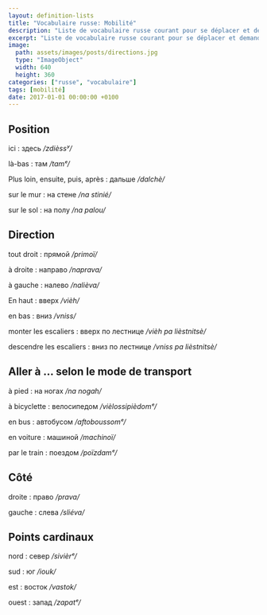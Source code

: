 ```yaml
---
layout: definition-lists
title: "Vocabulaire russe: Mobilité"
description: "Liste de vocabulaire russe courant pour se déplacer et demander sa route."
excerpt: "Liste de vocabulaire russe courant pour se déplacer et demander sa route."
image:
  path: assets/images/posts/directions.jpg
  type: "ImageObject"
  width: 640
  height: 360
categories: ["russe", "vocabulaire"]
tags: [mobilité]
date: 2017-01-01 00:00:00 +0100
---
```


## Position

ici
: здесь
*/zdièssʸ/*

là-bas
: там
*/tamᵉ/*

Plus loin, ensuite, puis, après
: дальше
*/dalchè/*

sur le mur
: на стене
*/na stinié/*

sur le sol
: на полу
*/na palou/*


## Direction

tout droit
: прямой
*/primoï/*

à droite
: направо
*/naprava/*

à gauche
: налево
*/nalièva/*

En haut
: вверх
*/vièh/*

en bas
: вниз
*/vniss/*

monter les escaliers
: вверх по лестнице
*/vièh pa lièstnitsè/*

descendre les escaliers
: вниз по лестнице
*/vniss pa lièstnitsè/*


## Aller à … selon le mode de transport

à pied
: на ногах
*/na nogah/*

à bicyclette
: велосипедом
*/vièlossipièdomᵉ/*

en bus
: автобусом
*/aftoboussomᵉ/*

en voiture
: машиной
*/machinoï/*

par le train
: поездом
*/poïzdamᵉ/*


## Côté

droite
: право
*/prava/*

gauche
: слева
*/sliéva/*


## Points cardinaux

nord
: север
*/sivièrᵉ/*

sud
: юг
*/iouk/*

est
: восток
*/vastok/*

ouest
: запад
*/zapatᵉ/*

